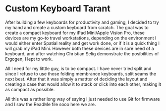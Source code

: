 # Custom Keyboard Tarant

After building a few keyboards for productivity and gaming, I decided to try my hand and create a custom keyboard from scratch. The goal was to create a compact keyboard for my iPad Mini/Apple Vision Pro, these devices are my go-to travel workstations, depending on the environment I would either enter Spatial reality and get work done, or if it is a quick thing I will grab my iPad Mini. However both these devices are in sore need of a keyboard, and after watching Christian Selig demonstrate the posibilities of Ergogen, I lept to work.

All I need for my litttle guy, is to be compact. I have never tried split and since I refuse to use those folding membrance keyboards, split seams the next best. After that it was simply a mattter of deciding the layout and creating a case that would allow it to stack or click into each other, making it as compact as possible.

All this was a rather long way of saying I just needed to use Git for firmware and I saw the ReadMe file sooo here we are.
